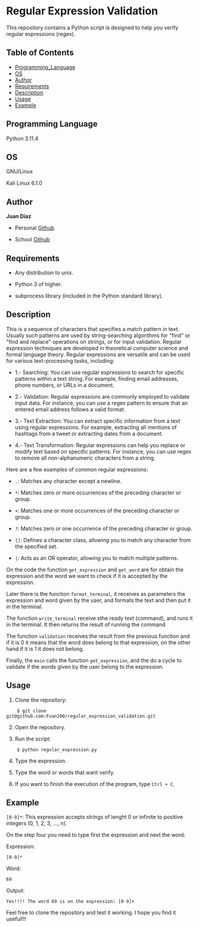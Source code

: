 # Regular Expression Validation

This repository contains a Python script is designed to help you verify regular expressions (regex). 

## Table of Contents

- [Programming_Language](#programming-language)
- [OS](#os)
- [Author](#author)
- [Requirements](#requirements)
- [Description](#description)
- [Usage](#usage)
- [Example](#example)

## Programming Language

Python 3.11.4

## OS 

GNU/Linux

Kali Linux 6.1.0

## Author

**Juan Díaz** 

* Personal [Github](https://github.com/Fuan200/) 

* School [Github](https://github.com/JuanDiazuwu)

## Requirements

 * Any distribution to unix.

 * Python 3 of higher.

 * subprocess library (included in the Python standard library).

## Description

This is a sequence of characters that specifies a match pattern in text. Usually such patterns are used by string-searching algorithms for "find" or "find and replace" operations on strings, or for input validation. Regular expression techniques are developed in theoretical computer science and formal language theory.
Regular expressions are versatile and can be used for various text-processing tasks, including:

 * 1.- Searching: You can use regular expressions to search for specific patterns within a text string. For example, finding email addresses, phone numbers, or URLs in a document.

 * 2.- Validation: Regular expressions are commonly employed to validate input data. For instance, you can use a regex pattern to ensure that an entered email address follows a valid format.

 * 3.- Text Extraction: You can extract specific information from a text using regular expressions. For example, extracting all mentions of hashtags from a tweet or extracting dates from a document.

 * 4.- Text Transformation: Regular expressions can help you replace or modify text based on specific patterns. For instance, you can use regex to remove all non-alphanumeric characters from a string.

Here are a few examples of common regular expressions:

 * `.`: Matches any character except a newline.

 * `*`: Matches zero or more occurrences of the preceding character or group.

 * `+`: Matches one or more occurrences of the preceding character or group.

 * `?`: Matches zero or one occurrence of the preceding character or group.

 * `[]`: Defines a character class, allowing you to match any character from the specified set.

 * `|`: Acts as an OR operator, allowing you to match multiple patterns.

On the code the function `get_expression` and `get_word` are for obtain the expression and the word we want to check if it is accepted by the expression.

Later there is the function `format_terminal`, it receives as parameters the expression and word given by the user, and formats the text and then put it in the terminal.

The function `write_terminal` receive sthe ready text (command), and runs it in the terminal. It then returns the result of running the command

The function `validation` receives the result from the previous function and if it is 0 it means that the word does belong to that expression, on the other hand if it is 1 it does not belong.

Finally, the `main` calls the function `get_expression`, and the do a cycle to validate if the words given by the user belong to the expression.

## Usage

1. Clone the repository:

```
    $ git clone git@github.com:Fuan200/regular_expression_validation.git
```

2. Open the repository.

3. Run the script:

```
    $ python regular_expression.py
```

4. Type the expression.

5. Type the word or words that want verify.

6. If you want to finish the execution of the program, type `Ctrl + C`.

## Example

`[0-9]*`: This expression accepts strings of lenght 0 or infinite to positive integers (0, 1, 2, 3, ..., n).

On the step four you need to type first the expression and next the word:

Expression:

```
[0-9]*
```

Word:

```
69
```

Output: 

```
Yes!!!! The word 69 is on the expression: [0-9]+ 
```

Feel free to clone the repository and test it working.
I hope you find it useful!!!